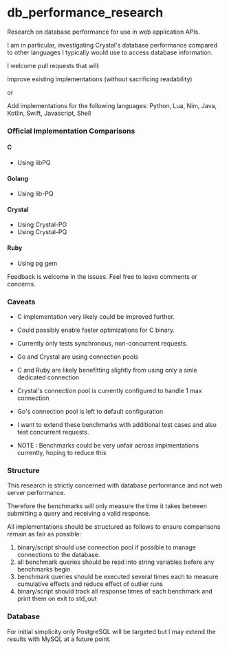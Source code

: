 # db_performance_research
Research on database performance for use in web application APIs.

I am in particular, investigating Crystal's database performance compared to other languages I typically would use to access database information.


I welcome pull requests that will:

Improve existing implementations (without sacrificing readability)

or

Add implementations for the following languages:
Python, Lua, Nim, Java, Kotlin, Swift, Javascript, Shell


### Official Implementation Comparisons

#### C
- Using libPQ

#### Golang
- Using lib-PQ

#### Crystal
- Using Crystal-PG
- Using Crystal-PQ

#### Ruby 
- Using pg gem


Feedback is welcome in the issues. Feel free to leave comments or concerns.

### Caveats
- C implementation very likely could be improved further.
- Could possibly enable faster optimizations for C binary.
- Currently only tests synchronous, non-concurrent requests.
- Go and Crystal are using connection pools
- C and Ruby are likely benefitting slightly from using only a sinle dedicated connection
- Crystal's connection pool is currently configured to handle 1 max connection
- Go's connection pool is left to default configuration
- I want to extend these benchmarks with additional test cases and also test concurrent requests.

- NOTE : Benchmarks could be very unfair across implmentations currently, hoping to reduce this


### Structure

This research is strictly concerned with database performance and not web server performance.

Therefore the benchmarks will only measure the time it takes between submitting a query and receiving a valid response.

All implementations should be structured as follows to ensure comparisons remain as fair as possible:

1. binary/script should use connection pool if possible to manage connections to the database.
2. all benchmark queries should be read into string variables before any benchmarks begin
3. benchmark queries should be executed several times each to measure cumulative effects and reduce effect of outlier runs
4. binary/script should track all response times of each benchmark and print them on exit to std_out

### Database

For initial simplicity only PostgreSQL will be targeted but I may extend the results with MySQL at a future point.





